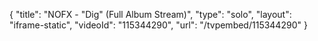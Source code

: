 {
    "title": "NOFX - \"Dig\" (Full Album Stream)",
    "type": "solo",
    "layout": "iframe-static",
    "videoId": "115344290",
    "url": "\/tvpembed\/115344290"
}